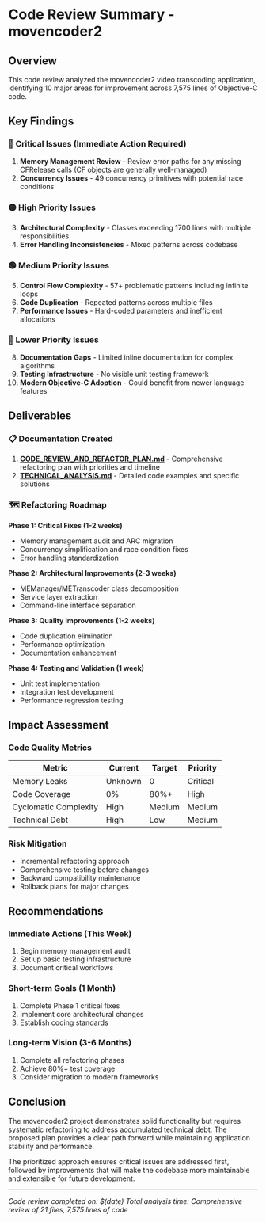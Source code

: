 # Code Review Summary - movencoder2

## Overview
This code review analyzed the movencoder2 video transcoding application, identifying 10 major areas for improvement across 7,575 lines of Objective-C code.

## Key Findings

### 🔴 Critical Issues (Immediate Action Required)
1. **Memory Management Review** - Review error paths for any missing CFRelease calls (CF objects are generally well-managed)
2. **Concurrency Issues** - 49 concurrency primitives with potential race conditions

### 🟡 High Priority Issues
3. **Architectural Complexity** - Classes exceeding 1700 lines with multiple responsibilities
4. **Error Handling Inconsistencies** - Mixed patterns across codebase

### 🟢 Medium Priority Issues  
5. **Control Flow Complexity** - 57+ problematic patterns including infinite loops
6. **Code Duplication** - Repeated patterns across multiple files
7. **Performance Issues** - Hard-coded parameters and inefficient allocations

### 🔵 Lower Priority Issues
8. **Documentation Gaps** - Limited inline documentation for complex algorithms
9. **Testing Infrastructure** - No visible unit testing framework
10. **Modern Objective-C Adoption** - Could benefit from newer language features

## Deliverables

### 📋 Documentation Created
1. **[CODE_REVIEW_AND_REFACTOR_PLAN.md](./CODE_REVIEW_AND_REFACTOR_PLAN.md)** - Comprehensive refactoring plan with priorities and timeline
2. **[TECHNICAL_ANALYSIS.md](./TECHNICAL_ANALYSIS.md)** - Detailed code examples and specific solutions

### 🗺️ Refactoring Roadmap

**Phase 1: Critical Fixes (1-2 weeks)**
- Memory management audit and ARC migration
- Concurrency simplification and race condition fixes
- Error handling standardization

**Phase 2: Architectural Improvements (2-3 weeks)**  
- MEManager/METranscoder class decomposition
- Service layer extraction
- Command-line interface separation

**Phase 3: Quality Improvements (1-2 weeks)**
- Code duplication elimination
- Performance optimization
- Documentation enhancement

**Phase 4: Testing and Validation (1 week)**
- Unit test implementation
- Integration test development
- Performance regression testing

## Impact Assessment

### Code Quality Metrics
| Metric | Current | Target | Priority |
|--------|---------|--------|----------|
| Memory Leaks | Unknown | 0 | Critical |
| Code Coverage | 0% | 80%+ | High |
| Cyclomatic Complexity | High | Medium | Medium |
| Technical Debt | High | Low | Medium |

### Risk Mitigation
- Incremental refactoring approach
- Comprehensive testing before changes
- Backward compatibility maintenance
- Rollback plans for major changes

## Recommendations

### Immediate Actions (This Week)
1. Begin memory management audit
2. Set up basic testing infrastructure
3. Document critical workflows

### Short-term Goals (1 Month)
1. Complete Phase 1 critical fixes
2. Implement core architectural changes
3. Establish coding standards

### Long-term Vision (3-6 Months)
1. Complete all refactoring phases
2. Achieve 80%+ test coverage
3. Consider migration to modern frameworks

## Conclusion

The movencoder2 project demonstrates solid functionality but requires systematic refactoring to address accumulated technical debt. The proposed plan provides a clear path forward while maintaining application stability and performance.

The prioritized approach ensures critical issues are addressed first, followed by improvements that will make the codebase more maintainable and extensible for future development.

---
*Code review completed on: $(date)*
*Total analysis time: Comprehensive review of 21 files, 7,575 lines of code*